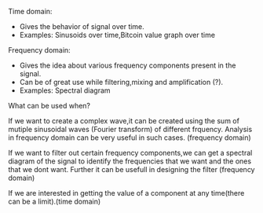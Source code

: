 Time domain:
* Gives the behavior of signal over time.
* Examples: Sinusoids over time,Bitcoin value graph over time

Frequency domain:
* Gives the idea about various frequency components present in the signal.
* Can be of great use while filtering,mixing and amplification (?).
* Examples: Spectral diagram

What can be used when?

If we want to create a complex wave,it can be created using the sum of mutiple sinusoidal waves (Fourier transform) of different frquency.
Analysis in frequency domain can be very useful in such cases. (frequency domain)

If we want to filter out certain frequency components,we can get a spectral diagram of the signal to identify the frequencies that we want and the ones that we dont want.
Further it can be usefull in designing the filter (frequency domain)

If we are interested in getting the value of a component at any time(there can be a limit).(time domain)


